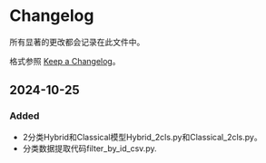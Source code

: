 # Changelog

所有显著的更改都会记录在此文件中。

格式参照 [Keep a Changelog](https://keepachangelog.com/zh-CN/1.0.0/)。


## 2024-10-25
### Added
- 2分类Hybrid和Classical模型Hybrid_2cls.py和Classical_2cls.py。
- 分类数据提取代码filter_by_id_csv.py.






